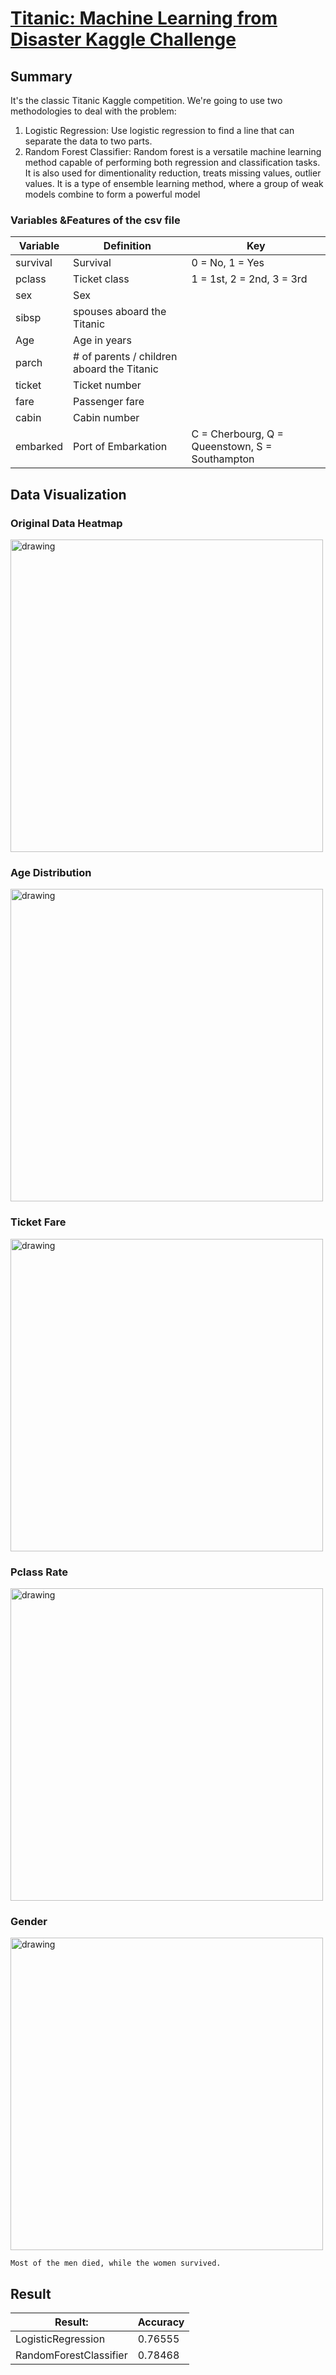 # [Titanic: Machine Learning from Disaster Kaggle Challenge](https://www.kaggle.com/c/titanic)


## Summary

It's the classic Titanic Kaggle competition. We're going to use two methodologies to deal with the problem:

1. Logistic Regression: Use logistic regression to find a line that can separate the data to two parts.
2. Random Forest Classifier: Random forest is a versatile machine learning method capable of performing both regression and classification tasks. 
It is also used for dimentionality reduction, treats missing values, outlier values. It is a type of ensemble learning method, where a group of weak models combine to form a powerful model

### Variables &Features of the csv file

| Variable  | Definition | Key |
| ------------- | ------------- |-------------|
| survival  | Survival |0 = No, 1 = Yes |
| pclass  | Ticket class  |1 = 1st, 2 = 2nd, 3 = 3rd |
| sex  | Sex  | |
| sibsp  | spouses aboard the Titanic  ||
| Age  | Age in years  | |
| parch  | # of parents / children aboard the Titanic||
| ticket  | Ticket number | |
| fare  | Passenger fare  | |
| cabin  | Cabin number  ||
| embarked  | Port of Embarkation  |C = Cherbourg, Q = Queenstown, S = Southampton |

## Data Visualization

### Original Data Heatmap
<img src="https://github.com/sebaschen/basic_machine_learning/blob/master/1_logistic_regression/original_data_heatmap.png" alt="drawing" width="500"/>

### Age Distribution
<img src="https://github.com/sebaschen/basic_machine_learning/blob/master/1_logistic_regression/original_data_age_distribution.png" alt="drawing" width="500"/>


### Ticket Fare
<img src="https://github.com/sebaschen/basic_machine_learning/blob/master/1_logistic_regression/Ticket_fare.png" alt="drawing" width="500"/>


### Pclass Rate
<img src="https://github.com/sebaschen/basic_machine_learning/blob/master/1_logistic_regression/Pclass_rate.png" alt="drawing" width="500"/>


### Gender
<img src="https://github.com/sebaschen/basic_machine_learning/blob/master/1_logistic_regression/sex_survived.png" alt="drawing" width="500"/>

```
Most of the men died, while the women survived.
```

## Result 
| Result:   | Accuracy |
| ------------- | ------------- |
| LogisticRegression  | 0.76555 |
| RandomForestClassifier  | 0.78468 |
